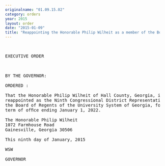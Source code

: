 ```yaml
---
originalname: "01.09.15.02"
category: orders
year: 2015
layout: order
date: "2015-01-09"
title: "Reappointing the Honorable Philip Wilheit as a member of the Board of Regents of the University System of Georgia"
---
```

<pre>
 

EXECUTIVE ORDER

 

BY THE GOVERNOR:

ORDERED :

That the Honorable Philip Wilheit of Hall County, Georgia, is
reappointed as the Ninth Congressional District Representative on
the Board of Regents of the University System of Georgia, for a
term of ofﬁce ending January 1, 2022.

The Honorable Philip Wilheit
1072 Farmhouse Road
Gainesville, Georgia 30506

This ninth day of January, 2015

WSW

GOVERNOR

 

 

</pre>
